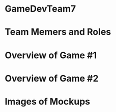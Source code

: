 # GameDevTeam7

# Team Memers and Roles

# Overview of Game #1

# Overview of Game #2

# Images of Mockups
